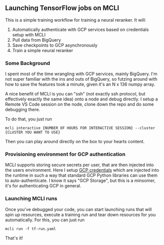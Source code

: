 ## Launching TensorFlow jobs on MCLI

This is a simple training workflow for training a neural reranker. It will:
1. Automatically authenticate with GCP services based on credentials setup with MCLI
2. Pull data from BigQuery
3. Save checkpoints to GCP asynchronously
4. Train a simple neural reranker

### Some Background
I spent most of the time wrangling with GCP services, mainly BigQuery. I'm not super familiar with the ins and outs of BigQuery, so futzing around with how to save the features took a minute, given it's an N x 136 numpy array.

A nice benefit of MCLI is you can "ssh" (not exactly ssh protocol, but effectively exactly the same idea) onto a node and debug directly. I setup a Remote VS Code session on the node, clone down the repo and do some debugging there.

To do that, you just run 
```
mcli interactive {NUMBER OF HOURS FOR INTERACTIVE SESSION} --cluster {CLUSTER YOU WANT TO USE}
```

Then you can play around directly on the box to your hearts content.

### Provisioning environment for GCP authentication
MCLI supports storing secure secrets per user, that are then injected into the users environment. Here I setup [GCP credentials](https://docs.mosaicml.com/projects/mcli/en/latest/resources/secrets/gcp.html) which are injected into the runtime in such a way that standard GCP Python libraries can use them to auto-authenticate. I know it says "GCP Storage", but this is a minsomer, it's for authenticating GCP in general.

### Launching MCLI runs

Once you've debugged your code, you can start launching runs that will spin up resources, execute a training run and tear down resources for you automatically. For this, you can just run 
```
mcli run -f tf-run.yaml
```

That's it!
